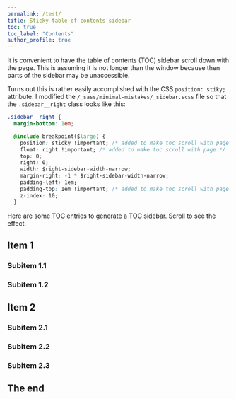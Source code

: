 ```yaml
---
permalink: /test/
title: Sticky table of contents sidebar
toc: true
toc_label: "Contents"
author_profile: true
---
```


It is convenient to have the table of contents (TOC) sidebar scroll down with the page. This is assuming it is not longer than the window because then parts of the sidebar may be unaccessible.

Turns out this is rather easily accomplished with the CSS ``position: stiky;`` attribute. I modified the ``/_sass/minimal-mistakes/_sidebar.scss`` file so that the ``.sidebar__right`` class looks like this:

```css
.sidebar__right {
  margin-bottom: 1em;

  @include breakpoint($large) {
    position: sticky !important; /* added to make toc scroll with page */
    float: right !important; /* added to make toc scroll with page */
    top: 0;
    right: 0;
    width: $right-sidebar-width-narrow;
    margin-right: -1 * $right-sidebar-width-narrow;
    padding-left: 1em;
    padding-top: 1em !important; /* added to make toc scroll with page */
    z-index: 10;
  }
```

Here are some TOC entries to generate a TOC sidebar. Scroll to see the effect.

## Item 1

### Subitem 1.1

### Subitem 1.2

## Item 2

### Subitem 2.1

### Subitem 2.2

### Subitem 2.3

## The end
